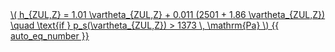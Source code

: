 <a href="/eco2_guide_center/1.%20ECO2%20Logic%20Guide/Hee1_Equation_List.html" class="equation-link" target="_blank" rel="noopener noreferrer">
  \( h_{ZUL,Z} = 1.01 \vartheta_{ZUL,Z} + 0.011 (2501 + 1.86 \vartheta_{ZUL,Z}) \quad \text{if } p_s(\vartheta_{ZUL,Z}) > 1373 \, \mathrm{Pa} \) {{ auto_eq_number }}
</a>

